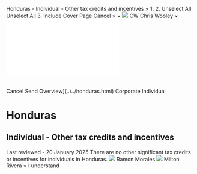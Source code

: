 Honduras - Individual - Other tax credits and incentives
×
1.
2.
Unselect All
Unselect All
3.
Include Cover Page
Cancel
×
×
![](../../-/media/world-wide-tax-summaries/attachments/global---chris-wooley.ashx%3Frev=ac5e5f3223b34096b1afc2a6009c7320&revision=ac5e5f32-23b3-4096-b1af-c2a6009c7320&hash=859B7ADC84DC2CBEC9760E9E6EE7DE6D0A8BFCDF)
CW
Chris Wooley
×
![](other-tax-credits-and-incentives.html)
######
Cancel
Send
Overview](../../honduras.html)
Corporate
Individual
# Honduras
## Individual - Other tax credits and incentives
Last reviewed - 20 January 2025
There are no other significant tax credits or incentives for individuals in Honduras.
![](../../-/media/world-wide-tax-summaries/attachments/honduras---ramon-morales.ashx%3Frev=be65dc7624d949928146b8f578a4c247&revision=be65dc76-24d9-4992-8146-b8f578a4c247&hash=236DF5B70DB65698ABFD3CA7C755924CE0FB95A2)
Ramon Morales
![](../../-/media/world-wide-tax-summaries/attachments/honduras---milton_rivera.ashx%3Frev=833f614bedbd43cd85fbf61b76dabffd&revision=833f614b-edbd-43cd-85fb-f61b76dabffd&hash=F52D76AF9B196F8F1A86E30C9155E73CC3E4C97D)
Milton Rivera
×
I understand